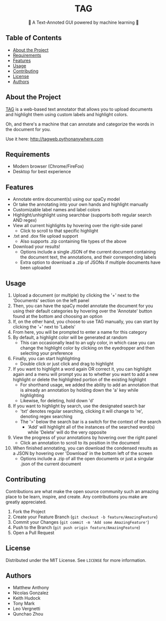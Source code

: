   <h1 align="center">TAG</h1>

  <p align="center">
    🤖 A Text-Annoted GUI powered by machine learning 🤖
  </p>



<!-- TABLE OF CONTENTS -->
## Table of Contents

* [About the Project](#about-the-project)
* [Requirements](#requirements)
* [Features](#features)
* [Usage](#usage)
* [Contributing](#contributing)
* [License](#license)
* [Authors](#authors)




<!-- ABOUT THE PROJECT -->
## About the Project
[TAG](http://tagweb.pythonanywhere.com/tag) is a web-based text annotator that allows you to upload documents and highlight them using custom labels and highlight colors.

Oh, and there's a machine that can annotate and categorize the words in the document for you.

Use it here: http://tagweb.pythonanywhere.com




<!-- REQUIREMENTS -->
## Requirements
* Modern browser (Chrome/FireFox)
* Desktop for best experience



<!-- FEATURES -->
## Features
- Annotate entire document(s) using our spaCy model
- Or take the annotating into your own hands and highlight manually
- Customizable label names and label colors
- Highlight/unhighlight using searchbar (supports both regular search AND regex)
- View all current highlights by hovering over the right-side panel
	- Click to scroll to that specific highlight
- .txt and .dox file upload support
	- Also supports .zip containing file types of the above
- Download your results!
	- Options include a single JSON of the current document containing the document text, the annotations, and their corresponding labels
	- Extra option to download a .zip of JSONs if multiple documents have been uploaded




<!-- USAGE -->
## Usage
1. Upload a document (or multiple) by clicking the '+' next to the 'Documents' section on the left panel
2. Then, you can have the spaCy model annotate the document for you using their default categories by hovering over the 'Annotate' button found at the bottom and choosing an option
3. If, on the other hand, you choose to use TAG manually, you can start by clicking the '+' next to 'Labels'
4. From here, you will be prompted to enter a name for this category
5. By default, a highlight color will be generated at random
	- This can occasionally lead to an ugly color, in which case you can change the highlight color by clicking on the eyedropper and then selecting your preference
6. Finally, you can start highlighting
	- Double click or just click and drag to highlight
7. If you want to highlight a word again OR correct it, you can highlight again and a menu will prompt you as to whether you want to add a new highlight or delete the highlighted portion of the existing highlight
	- For shorthand usage, we added the ability to add an annotation that is already an annotation by holding down the 'a' key while highlighting
	- Likewise, for deleting, hold down 'd'
8. If you want to highlight by search, use the designated search bar
	- 'txt' denotes regular searching, clicking it will change to 're', denoting regex searching
	- The '>' below the search bar is a switch for the context of the search
		- 'Add' will highlight all of the instances of the searched word(s) while 'Delete' will do the very opposite
9. View the progress of your annotations by hovering over the right panel
	- Click an annotation to scroll to its position in the document
10. When finished annotating, you can download the condensed results as a JSON by hovering over 'Download' in the bottom left of the screen
	- Options include a .zip of all the open documents or just a singular .json of the current document




<!-- CONTRIBUTING -->
## Contributing

Contributions are what make the open source community such an amazing place to be learn, inspire, and create. Any contributions you make are greatly appreciated.

1. Fork the Project
2. Create your Feature Branch (`git checkout -b feature/AmazingFeature`)
3. Commit your Changes (`git commit -m 'Add some AmazingFeature'`)
4. Push to the Branch (`git push origin feature/AmazingFeature`)
5. Open a Pull Request




<!-- LICENSE -->
## License

Distributed under the MIT License. See `LICENSE` for more information.




<!-- AUTHORS -->
## Authors
- Matthew Anthony
- Nicolas Gonzalez
- Keith Hudock
- Tony Mark
- Leo Vergnetti
- Qunchao Zhou